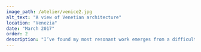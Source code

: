 ```yaml
---
image_path: /atelier/venice2.jpg
alt_text: "A view of Venetian architecture"
location: "Venezia"
date: "March 2017"
order: 2
description: "I’ve found my most resonant work emerges from a difficult, necessary solitude. While I enjoy the comfort of company when traveling, it's in being alone that the real dialogue begins—an honest reckoning with my own thoughts. This discomfort exposes the imperfect aspects and confronts the irrational self. Yet those raw emotions are the very fuel for a burning desire to communicate, to express, and to memorize."
---
```

